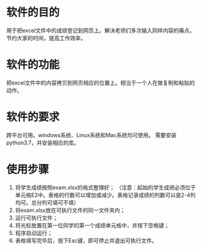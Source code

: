 # 软件的目的
用于把excel文件中的成绩登记到网页上。解决老师们多次输入同样内容的痛点。节约大家的时间，提高工作效率。

# 软件的功能
把excel文件中的内容拷贝到网页相应的位置上。相当于一个人在做复制和粘贴的动作。

# 软件的要求
跨平台可用。windows系统、Linux系统和Mac系统均可使用。
需要安装python3.7，并安装相应的库。

# 使用步骤
1. 将学生成绩按照exam.xlsx的格式整理好；
（注意：起始的学生成绩必须位于单元格E2中。表格的行数可以增加或减少。表格记录成绩的列数可以是2-4列均可。总分列可填可不填）
2. 将exam.xlsx放在可执行文件的同一文件夹内；
3. 运行可执行文件；
4. 将光标放置在第一位同学的第一个成绩单元格中，并按下空格键；
5. 程序自动运行；
6. 表格填写完毕后，按下Esc键，即可停止并退出可执行文件。
